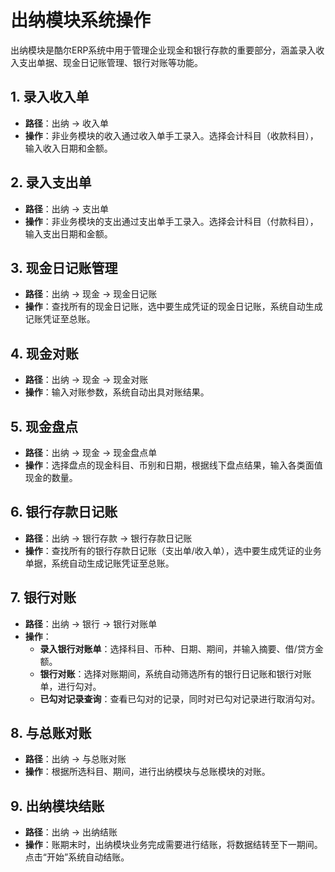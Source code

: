 # 出纳模块系统操作

出纳模块是酷尔ERP系统中用于管理企业现金和银行存款的重要部分，涵盖录入收入支出单据、现金日记账管理、银行对账等功能。

## 1. 录入收入单

- **路径**：出纳 -> 收入单
- **操作**：非业务模块的收入通过收入单手工录入。选择会计科目（收款科目），输入收入日期和金额。

## 2. 录入支出单

- **路径**：出纳 -> 支出单
- **操作**：非业务模块的支出通过支出单手工录入。选择会计科目（付款科目），输入支出日期和金额。

## 3. 现金日记账管理

- **路径**：出纳 -> 现金 -> 现金日记账
- **操作**：查找所有的现金日记账，选中要生成凭证的现金日记账，系统自动生成记账凭证至总账。

## 4. 现金对账

- **路径**：出纳 -> 现金 -> 现金对账
- **操作**：输入对账参数，系统自动出具对账结果。

## 5. 现金盘点

- **路径**：出纳 -> 现金 -> 现金盘点单
- **操作**：选择盘点的现金科目、币别和日期，根据线下盘点结果，输入各类面值现金的数量。

## 6. 银行存款日记账

- **路径**：出纳 -> 银行存款 -> 银行存款日记账
- **操作**：查找所有的银行存款日记账（支出单/收入单），选中要生成凭证的业务单据，系统自动生成记账凭证至总账。

## 7. 银行对账

- **路径**：出纳 -> 银行 -> 银行对账单
- **操作**：
  - **录入银行对账单**：选择科目、币种、日期、期间，并输入摘要、借/贷方金额。
  - **银行对账**：选择对账期间，系统自动筛选所有的银行日记账和银行对账单，进行勾对。
  - **已勾对记录查询**：查看已勾对的记录，同时对已勾对记录进行取消勾对。

## 8. 与总账对账

- **路径**：出纳 -> 与总账对账
- **操作**：根据所选科目、期间，进行出纳模块与总账模块的对账。

## 9. 出纳模块结账

- **路径**：出纳 -> 出纳结账
- **操作**：账期末时，出纳模块业务完成需要进行结账，将数据结转至下一期间。点击“开始”系统自动结账。